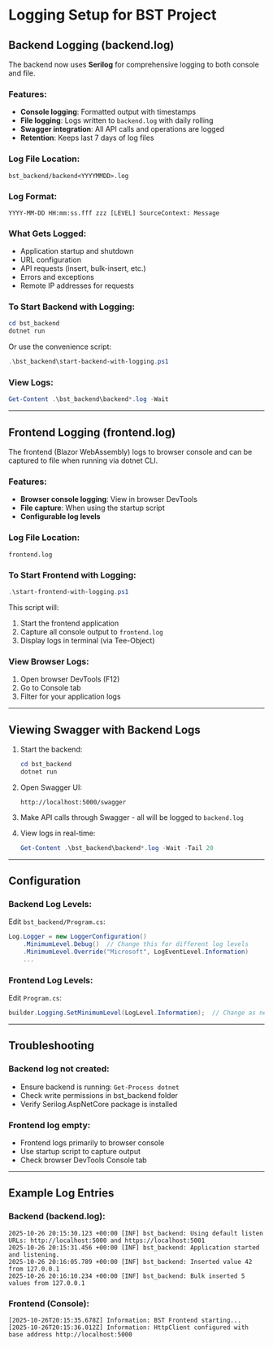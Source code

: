 # Logging Setup for BST Project

## Backend Logging (backend.log)

The backend now uses **Serilog** for comprehensive logging to both console and file.

### Features:
- **Console logging**: Formatted output with timestamps
- **File logging**: Logs written to `backend.log` with daily rolling
- **Swagger integration**: All API calls and operations are logged
- **Retention**: Keeps last 7 days of log files

### Log File Location:
```
bst_backend/backend<YYYYMMDD>.log
```

### Log Format:
```
YYYY-MM-DD HH:mm:ss.fff zzz [LEVEL] SourceContext: Message
```

### What Gets Logged:
- Application startup and shutdown
- URL configuration
- API requests (insert, bulk-insert, etc.)
- Errors and exceptions
- Remote IP addresses for requests

### To Start Backend with Logging:
```powershell
cd bst_backend
dotnet run
```

Or use the convenience script:
```powershell
.\bst_backend\start-backend-with-logging.ps1
```

### View Logs:
```powershell
Get-Content .\bst_backend\backend*.log -Wait
```

---

## Frontend Logging (frontend.log)

The frontend (Blazor WebAssembly) logs to browser console and can be captured to file when running via dotnet CLI.

### Features:
- **Browser console logging**: View in browser DevTools
- **File capture**: When using the startup script
- **Configurable log levels**

### Log File Location:
```
frontend.log
```

### To Start Frontend with Logging:
```powershell
.\start-frontend-with-logging.ps1
```

This script will:
1. Start the frontend application
2. Capture all console output to `frontend.log`
3. Display logs in terminal (via Tee-Object)

### View Browser Logs:
1. Open browser DevTools (F12)
2. Go to Console tab
3. Filter for your application logs

---

## Viewing Swagger with Backend Logs

1. Start the backend:
   ```powershell
   cd bst_backend
   dotnet run
   ```

2. Open Swagger UI:
   ```
   http://localhost:5000/swagger
   ```

3. Make API calls through Swagger - all will be logged to `backend.log`

4. View logs in real-time:
   ```powershell
   Get-Content .\bst_backend\backend*.log -Wait -Tail 20
   ```

---

## Configuration

### Backend Log Levels:
Edit `bst_backend/Program.cs`:
```csharp
Log.Logger = new LoggerConfiguration()
    .MinimumLevel.Debug()  // Change this for different log levels
    .MinimumLevel.Override("Microsoft", LogEventLevel.Information)
    ...
```

### Frontend Log Levels:
Edit `Program.cs`:
```csharp
builder.Logging.SetMinimumLevel(LogLevel.Information);  // Change as needed
```

---

## Troubleshooting

### Backend log not created:
- Ensure backend is running: `Get-Process dotnet`
- Check write permissions in bst_backend folder
- Verify Serilog.AspNetCore package is installed

### Frontend log empty:
- Frontend logs primarily to browser console
- Use startup script to capture output
- Check browser DevTools Console tab

---

## Example Log Entries

### Backend (backend.log):
```
2025-10-26 20:15:30.123 +00:00 [INF] bst_backend: Using default listen URLs: http://localhost:5000 and https://localhost:5001
2025-10-26 20:15:31.456 +00:00 [INF] bst_backend: Application started and listening.
2025-10-26 20:16:05.789 +00:00 [INF] bst_backend: Inserted value 42 from 127.0.0.1
2025-10-26 20:16:10.234 +00:00 [INF] bst_backend: Bulk inserted 5 values from 127.0.0.1
```

### Frontend (Console):
```
[2025-10-26T20:15:35.678Z] Information: BST Frontend starting...
[2025-10-26T20:15:36.012Z] Information: HttpClient configured with base address http://localhost:5000
```
